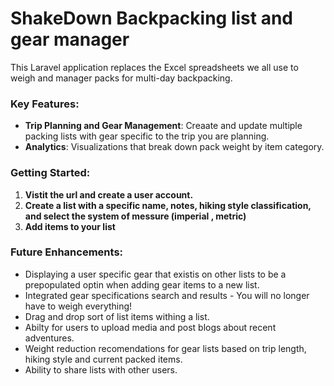 # ShakeDown Backpacking list and gear manager

This Laravel application replaces the Excel spreadsheets we all use to weigh and manager packs for multi-day backpacking.

### Key Features:
- **Trip Planning and Gear Management**: Creaate and update multiple packing lists with gear specific to the trip you are planning.
- **Analytics**: Visualizations that break down pack weight by item category. 


### Getting Started:
1. **Vistit the url and create a user account.**
2. **Create a list with a specific name, notes, hiking style classification, and select the system of messure (imperial , metric)**
3. **Add items to your list**

### Future Enhancements:
- Displaying a user specific gear that existis on other lists to be a prepopulated optin when adding gear items to a new list. 
- Integrated gear specifications search and results - You will no longer have to weigh everything!
- Drag and drop sort of list items withing a list.
- Abilty for users to upload media and post blogs about recent adventures. 
- Weight reduction recomendations for gear lists based on trip length, hiking style and current packed items. 
- Ability to share lists with other users. 
